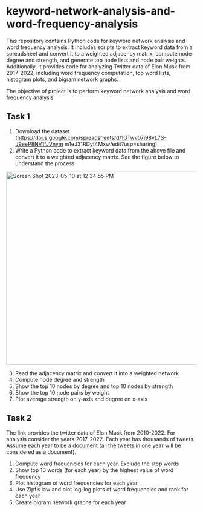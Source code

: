 # keyword-network-analysis-and-word-frequency-analysis
 This repository contains Python code for keyword network analysis and word frequency analysis. It includes scripts to extract keyword data from a spreadsheet and convert it to a weighted adjacency matrix, compute node degree and strength, and generate top node lists and node pair weights. Additionally, it provides code for analyzing Twitter data of Elon Musk from 2017-2022, including word frequency computation, top word lists, histogram plots, and bigram network graphs.



The objective of project is to perform keyword network analysis and word frequency analysis
## Task 1
1. Download the dataset
(https://docs.google.com/spreadsheets/d/1GTwv07i98vL7S-J9eeP8NV1fJVnym
m1eJ31RDyt4Mxw/edit?usp=sharing)
2. Write a Python code to extract keyword data from the above file and convert it to a weighted adjacency matrix. See the figure below to understand the process
<img width="510" alt="Screen Shot 2023-05-10 at 12 34 55 PM" src="https://github.com/niral-desai/keyword-network-analysis-and-word-frequency-analysis/assets/46837140/bd03d89b-a3d4-4b60-b14a-958d064ad207">

3. Read the adjacency matrix and convert it into a weighted network
4. Compute node degree and strength
5. Show the top 10 nodes by degree and top 10 nodes by strength
6. Show the top 10 node pairs by weight
7. Plot average strength on y-axis and degree on x-axis

## Task 2
The link provides the twitter data of Elon Musk from 2010-2022. For analysis consider the years 2017-2022. Each year has thousands of tweets. Assume each year to be a document (all the tweets in one year will be considered as a document).
1. Compute word frequencies for each year. Exclude the stop words
2. Show top 10 words (for each year) by the highest value of word frequency
3. Plot histogram of word frequencies for each year
4. Use Zipf’s law and plot log-log plots of word frequencies and rank for each year
5. Create bigram network graphs for each year


